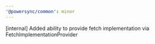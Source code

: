 ```yaml
---
'@powersync/common': minor
---
```


[internal] Added ability to provide fetch implementation via FetchImplementationProvider

